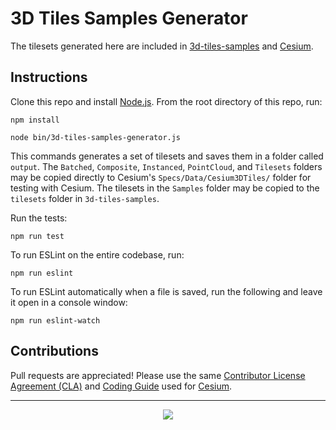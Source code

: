 # 3D Tiles Samples Generator

The tilesets generated here are included in [3d-tiles-samples](https://github.com/AnalyticalGraphicsInc/3d-tiles-samples) and [Cesium](https://github.com/AnalyticalGraphicsInc/cesium).

## Instructions

Clone this repo and install [Node.js](http://nodejs.org/).  From the root directory of this repo, run:

```
npm install

node bin/3d-tiles-samples-generator.js
```

This commands generates a set of tilesets and saves them in a folder called `output`. The `Batched`, `Composite`, `Instanced`, `PointCloud`, and `Tilesets` folders may be copied directly to Cesium's `Specs/Data/Cesium3DTiles/` folder for testing with Cesium. The tilesets in the `Samples` folder may be copied to the `tilesets` folder in `3d-tiles-samples`.

Run the tests:
```
npm run test
```
To run ESLint on the entire codebase, run:
```
npm run eslint
```
To run ESLint automatically when a file is saved, run the following and leave it open in a console window:
```
npm run eslint-watch
```

## Contributions

Pull requests are appreciated!  Please use the same [Contributor License Agreement (CLA)](https://github.com/AnalyticalGraphicsInc/cesium/blob/master/CONTRIBUTING.md) and [Coding Guide](https://github.com/AnalyticalGraphicsInc/cesium/blob/master/Documentation/Contributors/CodingGuide/README.md) used for [Cesium](http://cesiumjs.org/).

---

<p align="center">
<a href="http://cesiumjs.org/"><img src="doc/cesium.png" onerror="this.src='cesium.png'"/></a>
</p>
